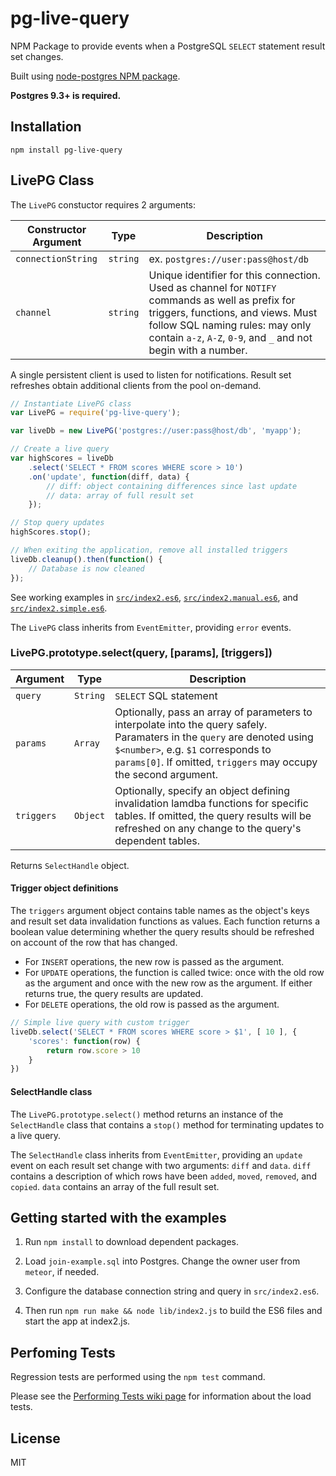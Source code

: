 # pg-live-query

NPM Package to provide events when a PostgreSQL `SELECT` statement result set changes.

Built using [node-postgres NPM package](https://github.com/brianc/node-postgres).

**Postgres 9.3+ is required.**

## Installation

```
npm install pg-live-query
```

## LivePG Class

The `LivePG` constuctor requires 2 arguments:

Constructor Argument | Type | Description
---------|------|---------------------------
`connectionString` | `string` | ex. `postgres://user:pass@host/db`
`channel` | `string` | Unique identifier for this connection. Used as channel for `NOTIFY` commands as well as prefix for triggers, functions, and views. Must follow SQL naming rules: may only contain `a-z`, `A-Z`, `0-9`, and `_` and not begin with a number.

A single persistent client is used to listen for notifications. Result set refreshes obtain additional clients from the pool on-demand.

```javascript
// Instantiate LivePG class
var LivePG = require('pg-live-query');

var liveDb = new LivePG('postgres://user:pass@host/db', 'myapp');

// Create a live query
var highScores = liveDb
	.select('SELECT * FROM scores WHERE score > 10')
	.on('update', function(diff, data) {
		// diff: object containing differences since last update
		// data: array of full result set
	});

// Stop query updates
highScores.stop();

// When exiting the application, remove all installed triggers
liveDb.cleanup().then(function() {
	// Database is now cleaned
});
```

See working examples in [`src/index2.es6`](src/index2.es6), [`src/index2.manual.es6`](src/index2.manual.es6), and [`src/index2.simple.es6`](src/index2.simple.es6).

The `LivePG` class inherits from `EventEmitter`, providing `error` events.

### LivePG.prototype.select(query, [params], [triggers])

Argument | Type | Description
---------|------|--------------------
`query` | `String` | `SELECT` SQL statement
`params` | `Array` | Optionally, pass an array of parameters to interpolate into the query safely. Paramaters in the `query` are denoted using `$<number>`, e.g. `$1` corresponds to `params[0]`. If omitted, `triggers` may occupy the second argument.
`triggers` | `Object` | Optionally, specify an object defining invalidation lamdba functions for specific tables. If omitted, the query results will be refreshed on any change to the query's dependent tables.

Returns `SelectHandle` object.

#### Trigger object definitions

The `triggers` argument object contains table names as the object's keys and result set data invalidation functions as values. Each function returns a boolean value determining whether the query results should be refreshed on account of the row that has changed.

* For `INSERT` operations, the new row is passed as the argument.
* For `UPDATE` operations, the function is called twice: once with the old row as the argument and once with the new row as the argument. If either returns true, the query results are updated.
* For `DELETE` operations, the old row is passed as the argument.

```javascript
// Simple live query with custom trigger
liveDb.select('SELECT * FROM scores WHERE score > $1', [ 10 ], {
	'scores': function(row) {
		return row.score > 10
	}
})
```

#### SelectHandle class

The `LivePG.prototype.select()` method returns an instance of the `SelectHandle` class that contains a `stop()` method for terminating updates to a live query.

The `SelectHandle` class inherits from `EventEmitter`, providing an `update` event on each result set change with two arguments: `diff` and `data`. `diff` contains a description of which rows have been `added`, `moved`, `removed`, and `copied`. `data` contains an array of the full result set.

## Getting started with the examples

1. Run `npm install` to download dependent packages.

2. Load `join-example.sql` into Postgres. Change the owner user from `meteor`, if needed.

3. Configure the database connection string and query in `src/index2.es6`.

4. Then run `npm run make && node lib/index2.js` to build the ES6 files and start the app at index2.js.

## Perfoming Tests

Regression tests are performed using the `npm test` command.

Please see the [Performing Tests wiki page](https://github.coma/nothingisdead/pg-live-query/wiki/Performing-Tests) for information about the load tests.

## License

MIT
